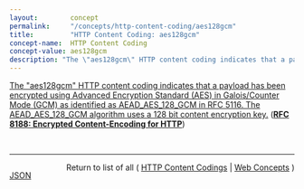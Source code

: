 ```yaml
---
layout:        concept
permalink:     "/concepts/http-content-coding/aes128gcm"
title:         "HTTP Content Coding: aes128gcm"
concept-name:  HTTP Content Coding
concept-value: aes128gcm
description: "The \"aes128gcm\" HTTP content coding indicates that a payload has been encrypted using Advanced Encryption Standard (AES) in Galois/Counter Mode (GCM) as identified as AEAD_AES_128_GCM in RFC 5116. The AEAD_AES_128_GCM algorithm uses a 128 bit content encryption key."
---
```


[The "aes128gcm" HTTP content coding indicates that a payload has been encrypted using Advanced Encryption Standard (AES) in Galois/Counter Mode (GCM) as identified as AEAD_AES_128_GCM in RFC 5116. The AEAD_AES_128_GCM algorithm uses a 128 bit content encryption key.](http://tools.ietf.org/html/rfc8188#section-2 "Read documentation for HTTP Content Coding &#34;aes128gcm&#34;") (**[RFC 8188: Encrypted Content-Encoding for HTTP](/specs/IETF/RFC/8188 "This memo introduces a content coding for HTTP that allows message payloads to be encrypted.")**)

<br/>
<hr/>

<p style="float : left"><a href="./aes128gcm.json" title="JSON representing this particular Web Concept value">JSON</a></p>
<p style="text-align: right">Return to list of all ( <a href="../http-content-coding/">HTTP Content Codings</a> | <a href="../">Web Concepts</a> )</p>

